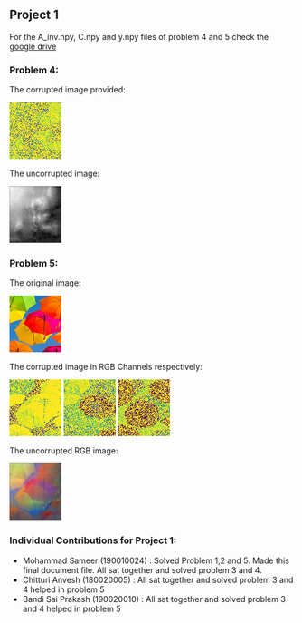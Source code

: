 ## Project 1

For the A_inv.npy, C.npy and y.npy files of problem 4 and 5 check the [google drive](https://drive.google.com/drive/folders/1TBB4g5V2hp6gm_1yG4yPgteJzEsqKNyf?usp=sharing)

### Problem 4: 
The corrupted image provided:

![Incomplete](https://github.com/sameermuhd/Mathematics-For-Data-Science-Project/blob/b325f67ef1da2b7efba356e55d2abe692d994acb/Project-1/Problem%203%20&%204/incomplete.png?raw=true)

The uncorrupted image:

![Uncorrupted](https://github.com/sameermuhd/Mathematics-For-Data-Science-Project/blob/b325f67ef1da2b7efba356e55d2abe692d994acb/Project-1/Problem%203%20&%204/uncorrupted_image.jpg?raw=true)

### Problem 5: 
The original image:

![original](https://github.com/sameermuhd/Mathematics-For-Data-Science-Project/blob/b325f67ef1da2b7efba356e55d2abe692d994acb/Project-1/Problem%205/umbrella.png?raw=true)

The corrupted image in RGB Channels respectively:

![corruptRed](https://github.com/sameermuhd/Mathematics-For-Data-Science-Project/blob/b325f67ef1da2b7efba356e55d2abe692d994acb/Project-1/Problem%205/incomplete_red.png?raw=true)
![corruptGreen](https://github.com/sameermuhd/Mathematics-For-Data-Science-Project/blob/b325f67ef1da2b7efba356e55d2abe692d994acb/Project-1/Problem%205/incomplete_green.png?raw=true)
![corruptBlue](https://github.com/sameermuhd/Mathematics-For-Data-Science-Project/blob/b325f67ef1da2b7efba356e55d2abe692d994acb/Project-1/Problem%205/incomplete_blue.png?raw=true)

The uncorrupted RGB image:

![UncorruptedRGB](https://github.com/sameermuhd/Mathematics-For-Data-Science-Project/blob/b325f67ef1da2b7efba356e55d2abe692d994acb/Project-1/Problem%205/imageRGB.jpg?raw=true)

### Individual Contributions for Project 1:
* Mohammad Sameer (190010024) : Solved Problem 1,2 and 5. Made this final document file. All sat together and solved problem 3 and 4. 
* Chitturi Anvesh (180020005) :  All sat together and solved problem 3 and 4 helped in problem 5 
* Bandi Sai Prakash (190020010) :  All sat together and solved problem 3 and 4 helped in problem 5

